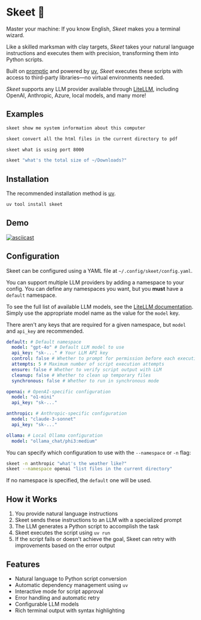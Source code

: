 # Skeet 🎯

Master your machine: If you know English, *Skeet* makes you a terminal wizard. 

Like a skilled marksman with clay targets, *Skeet* takes your natural language instructions and executes them with precision, transforming them into Python scripts. 

Built on [promptic](https://github.com/knowsuchagency/promptic) and powered by [uv](https://github.com/astral-sh/uv), *Skeet* executes these scripts with access to third-party libraries—no virtual environments needed.

_Skeet_ supports any LLM provider available through [LiteLLM](https://docs.litellm.ai/docs/providers), including OpenAI, Anthropic, Azure, local models, and many more!

## Examples

```bash
skeet show me system information about this computer

skeet convert all the html files in the current directory to pdf

skeet what is using port 8000

skeet "what's the total size of ~/Downloads?"
```

## Installation

The recommended installation method is [uv](https://github.com/astral-sh/uv).

```bash
uv tool install skeet
```

## Demo

[![asciicast](https://asciinema.org/a/697025.svg)](https://asciinema.org/a/697025)

## Configuration

Skeet can be configured using a YAML file at `~/.config/skeet/config.yaml`.

You can support multiple LLM providers by adding a namespace to your config. You can define any namespaces you want, but you **must** have a `default` namespace.

To see the full list of available LLM models, see the [LiteLLM documentation](https://docs.litellm.ai/docs/providers). Simply use the appropriate model name as the value for the `model` key.

There aren't any keys that are required for a given namespace, but `model` and `api_key` are recommended.

```yaml
default: # Default namespace
  model: "gpt-4o" # Default LLM model to use
  api_key: "sk-..." # Your LLM API key
  control: false # Whether to prompt for permission before each execution
  attempts: 5 # Maximum number of script execution attempts
  ensure: false # Whether to verify script output with LLM
  cleanup: false # Whether to clean up temporary files
  synchronous: false # Whether to run in synchronous mode

openai: # OpenAI-specific configuration
  model: "o1-mini"
  api_key: "sk-..."

anthropic: # Anthropic-specific configuration
  model: "claude-3-sonnet"
  api_key: "sk-..."

ollama: # Local Ollama configuration
  model: "ollama_chat/phi3:medium"
```

You can specify which configuration to use with the `--namespace` or `-n` flag:

```bash
skeet -n anthropic "what's the weather like?"
skeet --namespace openai "list files in the current directory"
```

If no namespace is specified, the `default` one will be used.

## How it Works

1. You provide natural language instructions
2. Skeet sends these instructions to an LLM with a specialized prompt
3. The LLM generates a Python script to accomplish the task
4. Skeet executes the script using `uv run`
5. If the script fails or doesn't achieve the goal, Skeet can retry with improvements based on the error output

## Features

- Natural language to Python script conversion
- Automatic dependency management using `uv`
- Interactive mode for script approval
- Error handling and automatic retry
- Configurable LLM models
- Rich terminal output with syntax highlighting
